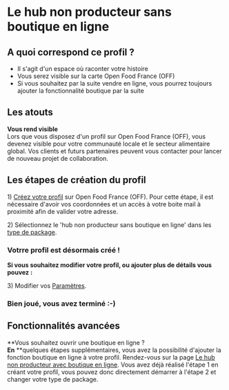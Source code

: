 # Le hub non producteur sans boutique en ligne

## A quoi correspond ce profil ?

* Il s'agit d'un espace où raconter votre histoire
* Vous serez visible sur la carte Open Food France \(OFF\)
* Si vous souhaitez par la suite vendre en ligne, vous pourrez toujours ajouter la fonctionnalité boutique par la suite

## Les atouts

**Vous rend visible**  
Lors que vous disposez d'un profil sur Open Food France \(OFF\), vous devenez visible pour votre communauté locale et le secteur alimentaire global. Vos clients et futurs partenaires peuvent vous contacter pour lancer de nouveau projet de collaboration.

## Les étapes de création du profil

1\) [Créez votre profil](../fonctionnalites-standards/inscription-et-creation-de-profil.md) sur Open Food France \(OFF\). Pour cette étape, il est nécessaire d'avoir vos coordonnées et un accès à votre boite mail à proximité afin de valider votre adresse.

2\) Sélectionnez le 'hub non producteur sans boutique en ligne' dans les [type de package](../fonctionnalites-standards/types-de-package.md).

### Votr**re profil est désormais créé !**

**Si vous souhaitez modifier votre profil, ou ajouter plus de détails vous pouvez :**

3\) Modifier vos [Paramètres](../fonctionnalites-standards/parametres.md).

### Bien joué, vous avez terminé :-\)

## Fonctionnalités avancées

**Vous souhaitez ouvrir une boutique en ligne ?    
**En** **quelques étapes supplémentaires, vous avez la possibilité d'ajouter la fonction boutique en ligne à votre profil. Rendez-vous sur la page [Le hub non producteur avec boutique en ligne](le-hub-non-producteur-avec-boutique-en-ligne.md). Vous avez déjà réalisé l'étape 1 en créant votre profil, vous pouvez donc directement démarrer à l'étape 2 et changer votre type de package.

